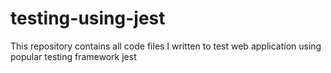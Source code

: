 # testing-using-jest

This repository contains all code files I written to test web application using popular testing framework jest
